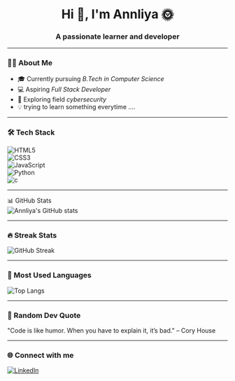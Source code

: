 <h1 align="center">Hi 👋, I'm Annliya 🌞</h1>
<h3 align="center">A passionate learner and developer</h3>

---

### 👩‍💻 About Me  
- 🎓 Currently pursuing *B.Tech in Computer Science*
- 💻 Aspiring *Full Stack Developer*
- 🌱 Exploring field *cybersecurity* 
- 💡 trying to learn something everytime ....
---
### 🛠 Tech Stack  
![HTML5](https://img.shields.io/badge/HTML5-E34F26?style=for-the-badge&logo=html5&logoColor=white)  
![CSS3](https://img.shields.io/badge/CSS3-1572B6?style=for-the-badge&logo=css3&logoColor=white)  
![JavaScript](https://img.shields.io/badge/JavaScript-F7DF1E?style=for-the-badge&logo=javascript&logoColor=black)  
![Python](https://img.shields.io/badge/Python-3776AB?style=for-the-badge&logo=python&logoColor=white)  
![c](https://img.shields.io/badge/C-00599C?style=for-the-badge&logo=c&logoColor=white)


---

📊 GitHub Stats  
![Annliya's GitHub stats](https://github-readme-stats.vercel.app/api?username=Annliyajiju&show_icons=true&theme=radical)  

---

### 🔥 Streak Stats  
![GitHub Streak](https://github-readme-streak-stats.herokuapp.com/?user=Annliyajiju&theme=radical)  

---

### 📌 Most Used Languages  
![Top Langs](https://github-readme-stats.vercel.app/api/top-langs/?username=Annliyajiju&layout=compact&theme=radical)  

---

### 💬 Random Dev Quote  
"Code is like humor. When you have to explain it, it’s bad." – Cory House  

---

### 🌐 Connect with me  
[![LinkedIn](https://img.shields.io/badge/LinkedIn-blue?style=for-the-badge&logo=linkedin)](https://www.linkedin.com/in/annliya-jiju-a47986332/)   


